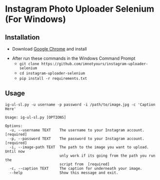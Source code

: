 # Instagram Photo Uploader Selenium (For Windows)
## Installation
* Download [Google Chrome](https://google.com/chrome) and install
+ After run these commands in the Windows Command Prompt
  + ```git clone https://github.com/imnotyours/instagram-uploader-selenium``` 
  + ```cd instagram-uploader-selenium```
  + ```pip install -r requirements.txt```
## Usage
```shell
ig-ul-sl.py -u username -p password -i /path/to/image.jpg -c 'Caption Here'
```
```shell
Usage: ig-ul-sl.py [OPTIONS]

Options:
  -u, --username TEXT    The username to your Instagram account.  [required]
  -p, --password TEXT    The password to your Instagram account.  [required]
  -i, --image-path TEXT  The path to the image you want to upload. Until now
                         unly work if its going from the path you run the
                         script from  [required]
  -c, --caption TEXT     The caption for underneath your image.
  --help                 Show this message and exit.
  ```
